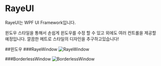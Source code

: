 # RayeUI
RayeUI는 WPF UI Framework입니다.

윈도우 스타일을 통해서 손쉽게 윈도우를 수정 할 수 있고 외에도 여러 컨트롤을 제공할 예정입니다.
깔끔한 메트로 스타일의 디자인을 추구하고있습니다!

##윈도우
###RayeWindow
![RayeWindow](http://i.imgur.com/9PntuNz.png)

###BorderlessWindow
![BorderlessWindow](http://i.imgur.com/OHVbSAA.png)
